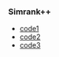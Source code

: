 ### Simrank++
- [code1](https://github.com/ysong1231/SimRank)
- [code2](https://github.com/mrhhyu/EMB_vs_LB)
- [code3](https://github.com/BoYuHuang1117/Data_mining_Link)
